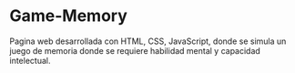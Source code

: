# Game-Memory
Pagina web desarrollada con HTML, CSS, JavaScript, donde se simula un juego de memoria donde se  requiere habilidad mental y capacidad intelectual.
